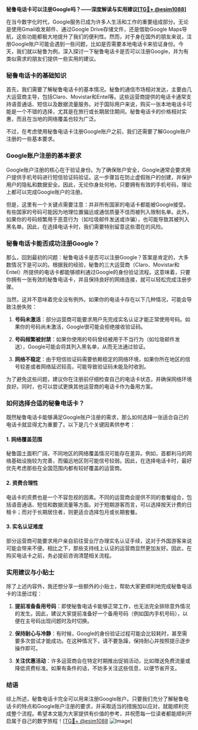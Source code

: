 **秘鲁电话卡可以注册Google吗？——深度解读与实用建议[[TG💪+ @esim1088](https://t.me/s/esim1088)]**

在当今数字化时代，Google服务已成为许多人生活和工作的重要组成部分。无论是使用Gmail收发邮件、通过Google Drive存储文件，还是借助Google Maps导航，这些功能都极大地提升了我们的便利性。然而，对于身在国外的朋友来说，注册Google账户可能会遇到一些问题，比如是否需要本地电话卡来验证身份。今天，我们就以秘鲁为例，深入探讨一下秘鲁电话卡是否可以注册Google，并为有类似需求的朋友们提供一些实用的建议。

### 秘鲁电话卡的基础知识

首先，我们需要了解秘鲁电话卡的基本情况。秘鲁的通信市场相对发达，主要由几大运营商主导，包括Claro、Movistar和Entel等。这些运营商提供的电话卡通常支持语音通话、短信以及数据流量服务。对于国际用户来说，购买一张本地电话卡可能是一个不错的选择，尤其是在旅行或长期居住期间。秘鲁电话卡的价格相对实惠，而且在当地的网络覆盖也较为广泛。

不过，在考虑使用秘鲁电话卡注册Google账户之前，我们还需要了解Google账户注册的一些基本要求。

### Google账户注册的基本要求

Google账户注册的核心在于验证身份。为了确保账户安全，Google通常会要求用户提供手机号码进行短信验证码验证。这一步骤旨在防止虚假账户的创建，并保护用户的隐私和数据安全。因此，无论你身处何地，只要拥有有效的手机号码，理论上都可以完成Google账户的注册。

但是，这里有一个关键点需要注意：并非所有国家的电话卡都能被Google接受。有些国家的号码可能因为地理位置偏远或通信质量不佳而被列入限制名单。此外，如果你的号码频繁用于恶意行为（如垃圾邮件发送或诈骗），也可能导致其被列入黑名单。因此，在选择电话卡时，我们需要特别留意这些潜在的风险。

### 秘鲁电话卡能否成功注册Google？

那么，回到最初的问题：秘鲁电话卡是否可以注册Google？答案是肯定的，大多数情况下是可以的。根据我的经验，秘鲁的三大运营商（Claro、Movistar和Entel）所提供的电话卡都能够顺利通过Google的身份验证流程。这意味着，只要你拥有一张有效的秘鲁电话卡，并且保持良好的网络连接，就可以轻松完成注册步骤。

当然，这并不意味着完全没有例外。如果你的电话卡存在以下几种情况，可能会导致注册失败：

1. **号码未激活**：部分运营商可能要求用户先完成实名认证才能正常使用号码。如果你的号码尚未激活，Google很可能会拒绝接收验证码。
   
2. **号码频繁被封禁**：如果你使用的号码曾经被用于不当行为（如垃圾邮件发送），Google可能会将其列入黑名单，从而无法通过验证。
   
3. **网络不稳定**：由于短信验证码需要依赖稳定的网络环境，如果你所在地区的信号较差或者网络延迟较高，可能导致验证码未能及时收到。

为了避免这些问题，建议你在注册前仔细检查自己的电话卡状态，并确保网络环境良好。同时，也可以尝试更换其他运营商的电话卡作为备用方案。

### 如何选择合适的秘鲁电话卡？

既然秘鲁电话卡能够满足Google账户注册的需求，那么如何选择一张适合自己的电话卡就显得尤为重要了。以下是几个关键因素供参考：

#### 1. **网络覆盖范围**
秘鲁国土面积广阔，不同地区的网络覆盖情况可能存在差异。例如，首都利马的网络基础设施较为完善，而偏远地区则可能信号较弱。因此，在选择电话卡时，最好优先考虑那些在全国范围内都有较好覆盖的运营商。

#### 2. **资费合理性**
电话卡的资费也是一个不容忽视的因素。不同的运营商会提供不同的套餐组合，包括语音通话、短信和数据流量等方面。对于短期游客而言，可以选择按天计费的日租卡；而对于长期居住者，则更适合选择包月或长期套餐。

#### 3. **实名认证难度**
部分运营商可能要求用户亲自前往营业厅办理实名认证手续，这对于外国游客来说可能会带来不便。相比之下，那些支持线上认证的运营商显然更加友好。因此，在购买电话卡之前，务必提前咨询清楚相关流程。

### 实用建议与小贴士

除了上述内容外，我还想分享一些额外的小贴士，帮助大家更顺利地完成秘鲁电话卡的注册过程：

1. **提前准备备用号码**：即使秘鲁电话卡能够正常工作，也无法完全排除意外情况的发生。因此，建议大家提前准备好一个备用号码（例如国内手机号码），以便在主号码出现问题时及时切换。

2. **保持耐心与冷静**：有时候，Google的身份验证过程可能会比较耗时，甚至需要多次尝试才能成功。在这种情况下，请不要急躁，保持耐心并按照提示逐步操作即可。

3. **关注优惠活动**：许多运营商会在特定时期推出促销活动，比如赠送免费流量或降低资费标准。如果有条件的话，不妨多关注这些信息，以便节省开支。

### 结语

综上所述，秘鲁电话卡完全可以用来注册Google账户。只要我们充分了解秘鲁电话卡的特点和Google账户注册的要求，并采取适当的措施加以应对，就能顺利完成整个流程。希望本文能为大家提供有价值的参考，并祝愿每一位读者都能顺利开启属于自己的数字旅程！[[TG💪+ @esim1088](https://t.me/s/esim1088) ![Image](https://i.postimg.cc/4NQfJmqS/Snipaste-2025-05-13-00-14-12.png)]